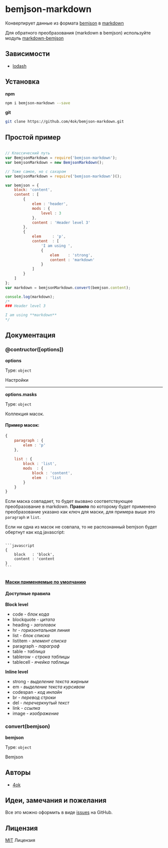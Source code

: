 # bemjson-markdown

Конвертирует данные из формата [bemjson](https://ru.bem.info/technology/bemjson/v2/bemjson/) в [markdown](https://ru.wikipedia.org/wiki/Markdown)

Для обратного преобразования (markdown в bemjson) используйте модуль [markdown-bemjson](https://github.com/bem-incubator/markdown-bemjson)

## Зависимости

- [lodash](https://www.npmjs.com/package/lodash)

## Установка

__npm__

```bash
npm i bemjson-markdown --save
```

__git__

```bash
git clone https://github.com/4ok/bemjson-markdown.git
```

## Простой пример

```javascript

// Классический путь
var BemjsonMarkdown = require('bemjson-markdown');
var bemjsonMarkdown = new BemjsonMarkdown();

// Тоже самое, но с сахаром
var bemjsonMarkdown = require('bemjson-markdown')();

var bemjson = {
    block: 'content',
    content : [
        {
            elem : 'header',
            mods : {
                level : 3
            },
            content : 'Header level 3'
        },
        {
            elem     : 'p',
            content  : [
                'I am using ',
                {
                    elem    : 'strong',
                    content : 'markdown'
                }
            ]
        }
    ]
};
var markdown = bemjsonMarkdown.convert(bemjson.content);

console.log(markdown);
/*
### Header level 3

I am using **markdown**
*/
```
## Документация

### @contructor([options])

__options__

Type: `object`

Настройки

*****

__options.masks__

Type: `object`

Коллекция масок.  

#### Пример масок:

```javascript
{
    paragraph : {
        elem : 'p'
    },
    
    list : {
        block : 'list',
        mods  : {
            block : 'content',
            elem  : 'list
        }
    }
}
```

Если маска совпадает, то будет вызвано соответствующее преобразование в markdown.
**Правило** по которому будет применено преобразование указано как ключ для маски, для примера выше это `paragraph` и `list`.

Если ни одна из масок не совпала, то не распознанный bemjson будет обертнут как код javascript:

<pre>
<code>
&#96;&#96;&#96;javascript
{
    block   : 'block',
    content : 'content
}
&#96;&#96;&#96;
</code>
</pre>

__[Маски применяемые по умолчанию](masks/default.js)__

#### Доступные правила

__Block level__

- code - _блок кода_
- blockquote - _цитата_
- heading - _заголовок_
- hr - _горизонтальная линия_
- list - _блок списка_
- listitem - _элемент списка_
- paragraph - _параграф_
- table - _таблица_
- tablerow - _строка таблицы_
- tablecell - _ячейка таблицы_

__Inline level__

- strong - _выделение текста жирным_
- em - _выделение текста курсивом_
- codespan - _код инлайн_
- br - _перевод строки_
- del - _перечеркнутый текст_
- link - _ссылка_
- image - _изображение_

### convert(bemjson)

__bemjson__

Type: `object`

Bemjson

## Авторы

- [4ok](https://github.com/4ok)

## Идеи, замечания и пожелания

Все это можно оформить в виде [issues](https://github.com/bem-incubator/bemjson-markdown/issues) на GitHub.

## Лицензия

[MIT](http://en.wikipedia.org/wiki/MIT_License) Лицензия